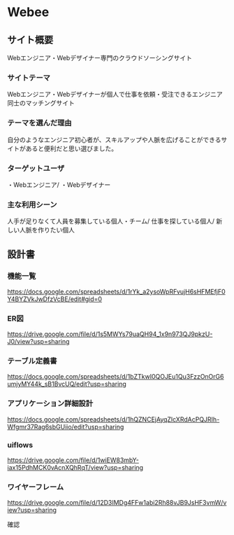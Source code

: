 # Webee

## サイト概要
Webエンジニア・Webデザイナー専門のクラウドソーシングサイト

### サイトテーマ
Webエンジニア・Webデザイナーが個人で仕事を依頼・受注できるエンジニア同士のマッチングサイト

### テーマを選んだ理由
自分のようなエンジニア初心者が、スキルアップや人脈を広げることができるサイトがあると便利だと思い選びました。

### ターゲットユーザ
・Webエンジニア/
・Webデザイナー

### 主な利用シーン
人手が足りなくて人員を募集している個人・チーム/
仕事を探している個人/
新しい人脈を作りたい個人

## 設計書

### 機能一覧
https://docs.google.com/spreadsheets/d/1rYk_a2ysoWpRFvujH6sHFMEfjF0Y4BYZVkJwDfzVcBE/edit#gid=0
### ER図
https://drive.google.com/file/d/1s5MWYs79uaQH94_1x9n973QJ9pkzU-J0/view?usp=sharing
### テーブル定義書
https://docs.google.com/spreadsheets/d/1bZTkwI0QOJEu1Qu3FzzOnOrG6umjyMY44k_sB1BvcUQ/edit?usp=sharing
### アプリケーション詳細設計
https://docs.google.com/spreadsheets/d/1hQZNCEjAyqZlcXRdAcPQJRIh-Wfgmr37Rag6sbGUiio/edit?usp=sharing
### uiflows
https://drive.google.com/file/d/1wiEW83mbY-iax15PdhMCK0vAcnXQhRqT/view?usp=sharing
### ワイヤーフレーム
https://drive.google.com/file/d/12D3IMDg4FFw1abi2Rh88vJB9JsHF3vmW/view?usp=sharing

確認